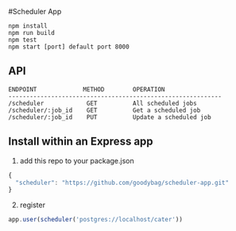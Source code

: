 #Scheduler App

```
npm install
npm run build
npm test
npm start [port] default port 8000
```



## API


    ENDPOINT             METHOD        OPERATION
    ------------------------------------------------------------
    /scheduler            GET          All scheduled jobs
    /scheduler/:job_id    GET          Get a scheduled job
    /scheduler/:job_id    PUT          Update a scheduled job


## Install within an Express app

1) add this repo to your package.json

```js
{
  "scheduler": "https://github.com/goodybag/scheduler-app.git"
}
```

2) register

```js
app.user(scheduler('postgres://localhost/cater'))
```
